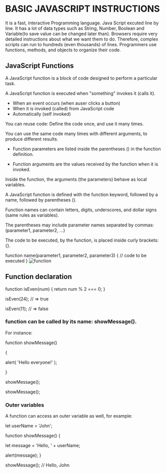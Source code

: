 # BASIC JAVASCRIPT INSTRUCTIONS
It is a fast, interactive Programming language. Java Script excuted line by line. It has a lot of data types such as String, Number, Boolean and Variable(to save value can be changed later than).
Browsers require very detailed instructions about what we want them to do. Therefore, complex scripts can run to hundreds (even thousands) of lines. Programmers use functions, methods, and objects to organize their code.
## JavaScript Functions
A JavaScript function is a block of code designed to perform a particular task.

A JavaScript function is executed when "something" invokes it (calls it).
* When an event occurs (when auser clicks a button)
* When it is invoked (called) from JavaScript code
* Automatically (self invoked)

You can reuse code: Define the code once, and use it many times.

You can use the same code many times with different arguments, to produce different results.

* Function parameters are listed inside the parentheses () in the function definition.

* Function arguments are the values received by the function when it is invoked.

Inside the function, the arguments (the parameters) behave as local variables.

A JavaScript function is defined with the function keyword, followed by a name, followed by parentheses ().

Function names can contain letters, digits, underscores, and dollar signs (same rules as variables).

The parentheses may include parameter names separated by commas:
(parameter1, parameter2, ...)

The code to be executed, by the function, is placed inside curly brackets: {}.

function name(parameter1, parameter2, parameter3) {
  // code to be executed
}
![function](https://s3.ap-south-1.amazonaws.com/s3.studytonight.com/tutorials/uploads/pictures/1587882057-1.png)
## Function declaration

function isEven(num) {
  return num % 2 === 0;
}

isEven(24); // => true

isEven(11); // => false

### function can be called by its name: showMessage().

For instance:

function showMessage()

 {

  alert( 'Hello everyone!' );

}

showMessage();

showMessage();

### Outer variables
A function can access an outer variable as well, for example:

let userName = 'John';

function showMessage() 
{

  let message = 'Hello, ' + userName;

  alert(message);
}

showMessage(); 
// Hello, John
